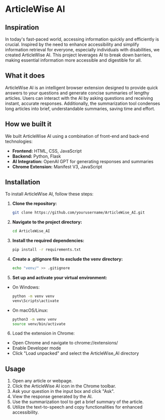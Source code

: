 # ArticleWise AI

## Inspiration
In today's fast-paced world, accessing information quickly and efficiently is crucial. Inspired by the need to enhance accessibility and simplify information retrieval for everyone, especially individuals with disabilities, we created ArticleWise AI. This project leverages AI to break down barriers, making essential information more accessible and digestible for all.

## What it does
ArticleWise AI is an intelligent browser extension designed to provide quick answers to your questions and generate concise summaries of lengthy articles. Users can interact with the AI by asking questions and receiving instant, accurate responses. Additionally, the summarization tool condenses long articles into brief, understandable summaries, saving time and effort.

## How we built it
We built ArticleWise AI using a combination of front-end and back-end technologies:
- **Frontend:** HTML, CSS, JavaScript
- **Backend:** Python, Flask
- **AI Integration:** OpenAI GPT for generating responses and summaries
- **Chrome Extension:** Manifest V3, JavaScript

## Installation
To install ArticleWise AI, follow these steps:

1. **Clone the repository:**
   ```bash
   git clone https://github.com/yourusername/ArticleWise_AI.git

2. **Navigate to the project directory:**
   ```bash
   cd ArticleWise_AI

3. **Install the required dependencies:**
    ```bash
    pip install -r requirements.txt

4. **Create a .gitignore file to exclude the venv directory:**
    ```bash
    echo "venv/" >> .gitignore

5. **Set up and activate your virtual environment:**
- On Windows:
  ```bash
  python -m venv venv
  venv\Scripts\activate
- On macOS/Linux:
  ```bash
  python3 -m venv venv
  source venv/bin/activate

6. Load the extension in Chrome:
- Open Chrome and navigate to chrome://extensions/
- Enable Developer mode
- Click "Load unpacked" and select the ArticleWise_AI directory

## Usage
1. Open any article or webpage.
2. Click the ArticleWise AI icon in the Chrome toolbar.
3. Ask your question in the input box and click "Ask".
4. View the response generated by the AI.
5. Use the summarization tool to get a brief summary of the article.
6. Utilize the text-to-speech and copy functionalities for enhanced accessibility.
